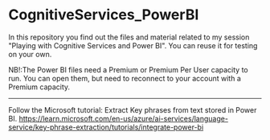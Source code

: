 # CognitiveServices_PowerBI

In this repository you find out the files and material related to my session "Playing with Cognitive Services and Power BI".
You can reuse it for testing on your own.

NB!:The Power BI files need a Premium or Premium Per User capacity to run. You can open them, but need to reconnect to your account with a Premium capacity.

------------------------------------------------------------------
Follow the Microsoft tutorial: Extract Key phrases from text stored in Power BI. https://learn.microsoft.com/en-us/azure/ai-services/language-service/key-phrase-extraction/tutorials/integrate-power-bi
